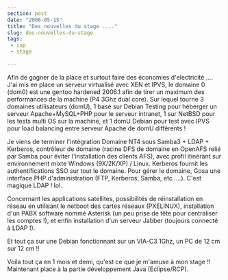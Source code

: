 ```yaml
---
section: post
date: "2006-05-15"
title: "Des nouvelles du stage ...."
slug: des-nouvelles-du-stage
tags:
 - iup
 - stage

---
```


Afin de gagner de la place et surtout faire des économies d'electricité .... J'ai mis en place un serveur virtualisé avec XEN et IPVS, le domaine 0 (dom0) est une gentoo hardened 2006.1 afin de tirer un maximum des performances de la machine (P4 3Ghz dual core). Sur lequel tourne 3 domaines utilisateurs (domU), 1 basé sur Debian Testing pour héberger un serveur Apache+MySQL+PHP pour le serveur intranet, 1 sur NetBSD pour les tests multi OS sur la machine, et 1 domU Debian pour test avec IPVS pour load balancing entre serveur Apache de domU différents !

Je viens de terminer l'intégration Domaine NT4 sous Samba3 + LDAP + Kerberos, contrôleur de domaine (racine DFS de domaine en OpenAFS relié par Samba pour éviter l'installation des clients AFS), avec profil itinérant sur environnement mixte Windows (9X/2K/XP) / Linux. Kerberos fournit les authentifications SSO sur tout le domaine. Pour gérer le domaine, Gosa une interface PHP d'administration (FTP, Kerberos, Samba, etc ....). C'est magique LDAP ! lol.

Concernant les applications satellites, possibilités de réinstallation en réseau en utilisant le netboot des cartes réseaux (PXELINUX), installation d'un PABX software nommé Asterisk (un peu prise de tête pour centraliser les comptes !), et enfin installation d'un serveur Jabber (toujours connecté à LDAP !).

Et tout ça sur une Debian fonctionnant sur un VIA-C3 1Ghz, un PC de 12 cm sur 12 cm !!

Voila tout ça en 1 mois et demi, qu'est ce que je m'amuse à mon stage !! Maintenant place à la partie développement Java (Eclipse/RCP).
